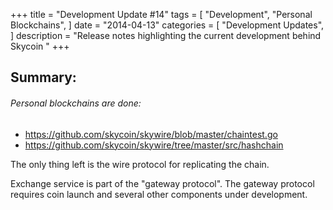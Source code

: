 +++
title = "Development Update #14"
tags = [
    "Development",
    "Personal Blockchains",
]
date = "2014-04-13"
categories = [
    "Development Updates",
]
description = "Release notes highlighting the current development behind Skycoin  "
+++

## Summary:

###### Personal blockchains are done:
- https://github.com/skycoin/skywire/blob/master/chaintest.go
- https://github.com/skycoin/skywire/tree/master/src/hashchain

The only thing left is the wire protocol for replicating the chain.

Exchange service is part of the "gateway protocol". The gateway protocol requires coin launch and several other components under development.
